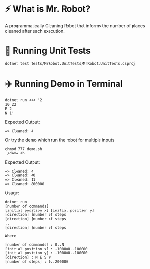 # :zap: What is Mr. Robot?
A programmatically Cleaning Robot that informs the number of places cleaned after each execution.

# :rocket: Running Unit Tests

```
dotnet test tests/MrRobot.UnitTests/MrRobot.UnitTests.csproj
```

# :airplane: Running Demo in Terminal

```
dotnet run <<< '2
10 22
E 2
N 1'
```

Expected Output:

```
=> Cleaned: 4
```

Or try the demo which run the robot for multiple inputs

```
chmod 777 demo.sh
./demo.sh
```

Expected Output:

```
=> Cleaned: 4
=> Cleaned: 40
=> Cleaned: 11
=> Cleaned: 800000
```

Usage:

```
dotnet run
[number of commands]
[initial position x] [initial position y]
[direction] [number of steps]
[direction] [number of steps]
..
[direction] [number of steps]

Where:

[number of commands] : 0..N
[initial position x] : -100000..100000
[initial position y] : -100000..100000
[direction] : N E S W
[number of steps] : 0..200000
```
